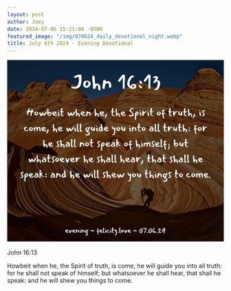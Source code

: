 ```yaml
---
layout: post
author: Joey
date: 2024-07-06 15:21:00 -0500
featured_image: "/img/070624_daily_devotional_night.webp"
title: July 6th 2024 - Evening Devotional
---
```


[![July 6th 2024 - Evening Devotional](/img/070624_daily_devotional_night.webp)](/img/070624_daily_devotional_night.webp)

<!-- verse -->

John 16:13

Howbeit when he, the Spirit of truth, is come, he will guide you into all truth: for he shall not speak of himself; but whatsoever he shall hear, that shall he speak: and he will shew you things to come.

<!-- ad / promo -->
<!-- <hr> 

Please consider purchasing a mug to support the page by clicking the image below, thank you!

[![June 19th 2024 - Evening Devotional - Mug](/img/mugs/061124_morning_mug.webp)](https://www.joeybrinkman.com/shop) -->